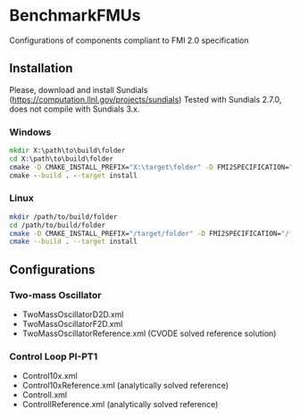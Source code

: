 # BenchmarkFMUs
Configurations of components compliant to FMI 2.0 specification

## Installation

Please, download and install Sundials (https://computation.llnl.gov/projects/sundials)
Tested with Sundials 2.7.0, does not compile with Sundials 3.x.

### Windows
```bat
mkdir X:\path\to\build\folder
cd X:\path\to\build\folder
cmake -D CMAKE_INSTALL_PREFIX="X:\target\folder" -D FMI2SPECIFICATION="X:\folder\with\fmi2\headers" -D SUNDIALS="X:\path\to\sundials" X:\path\to\repository\root
cmake --build . --target install
```
### Linux
```bash
mkdir /path/to/build/folder
cd /path/to/build/folder
cmake -D CMAKE_INSTALL_PREFIX="/target/folder" -D FMI2SPECIFICATION="/folder/with/fmi2/headers" -D SUNDIALS="/path/to/sundials" /path/to/repository/root
cmake --build . --target install
```

## Configurations
### Two-mass Oscillator
* TwoMassOscillatorD2D.xml
* TwoMassOscillatorF2D.xml
* TwoMassOscillatorReference.xml (CVODE solved reference solution)

### Control Loop PI-PT1
* Control10x.xml
* Control10xReference.xml (analytically solved reference)
* ControlI.xml
* ControlIReference.xml (analytically solved reference)

